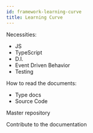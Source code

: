 ```yaml
---
id: framework-learning-curve
title: Learning Curve
---
```


Necessities:

- JS
- TypeScript
- D.I.
- Event Driven Behavior
- Testing

How to read the documents:

- Type docs
- Source Code

Master repository

Contribute to the documentation
